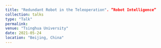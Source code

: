 ```yaml
---
title: "Redundant Robot in the Teleoperation". ”Robot Intelligence”
collection: talks
type: "Talk"
permalink:
venue: "Tsinghua University"
date: 2021-05-24
location: "Beijing, China"
---
```

